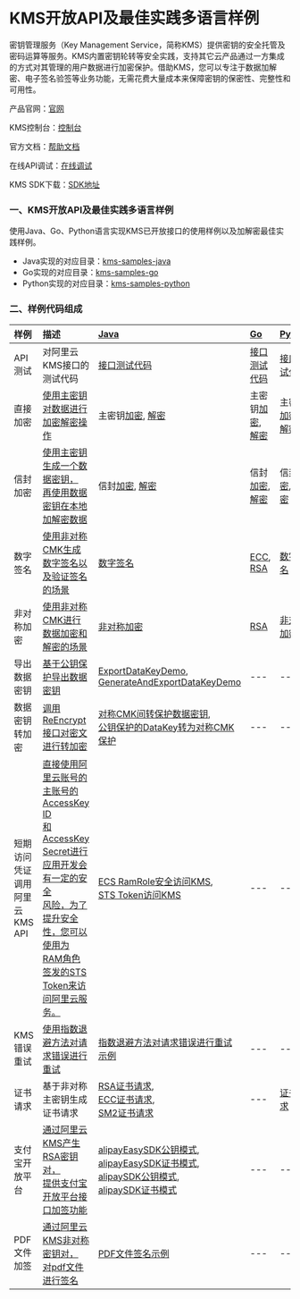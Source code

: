 # KMS开放API及最佳实践多语言样例

密钥管理服务（Key Management Service，简称KMS）提供密钥的安全托管及密码运算等服务。KMS内置密钥轮转等安全实践，支持其它云产品通过一方集成的方式对其管理的用户数据进行加密保护。借助KMS，您可以专注于数据加解密、电子签名验签等业务功能，无需花费大量成本来保障密钥的保密性、完整性和可用性。

产品官网：[官网](https://www.aliyun.com/product/kms)

KMS控制台：[控制台](https://kms.console.aliyun.com/)

官方文档：[帮助文档](https://help.aliyun.com/product/28933.htm)

在线API调试：[在线调试](https://api.aliyun.com/#/?product=Kms)

KMS SDK下载：[SDK地址](https://help.aliyun.com/document_detail/28956.html)



### 一、KMS开放API及最佳实践多语言样例

使用Java、Go、Python语言实现KMS已开放接口的使用样例以及加解密最佳实践样例。

- Java实现的对应目录：[kms-samples-java](./kms-samples-java)
- Go实现的对应目录：[kms-samples-go](./kms-samples-go)
- Python实现的对应目录：[kms-samples-python](./kms-samples-python)

### 二、样例代码组成

| 样例  | 描述  | [Java](./kms-samples-java) | [Go](./kms-samples-go)  |  [Python](./kms-samples-ptyhon)  |
|:----------|:----------|:----------|:----------|:----------|
| API测试    | 对阿里云KMS接口的测试代码 | [接口测试代码](./kms-samples-java/src/test/java/com/aliyun/kms/samples/OpenApiTest.java)    |[接口测试代码](./kms-samples-go/kms_api_samples) | [接口测试代码](./kms-samples-python/test_openapi.py) |
| 直接加密    | [使用主密钥对数据进行加密解密操作](https://help.aliyun.com/document_detail/131084.html)  | 主密钥[加密](./kms-samples-java/src/main/java/com/aliyun/kms/samples/CmkEncrypt.java), [解密](./kms-samples-java/src/main/java/com/aliyun/kms/samples/CmkDecrypt.java)    |   主密钥[加密](./kms-samples-go/cmk_encrypt_best_practices), [解密](./kms-samples-go/cmk_decrypt_best_practices)| 主密钥[加密](./kms-samples-python/cmk_encrypt.py), [解密](./kms-samples-python/cmk_decrypt.py) |
| 信封加密    | [使用主密钥生成一个数据密钥，<br>再使用数据密钥在本地加解密数据](https://help.aliyun.com/document_detail/131058.html)  | 信封[加密](./kms-samples-java/src/main/java/com/aliyun/kms/samples/EnvelopeEncrypt.java), [解密](./kms-samples-java/src/main/java/com/aliyun/kms/samples/EnvelopeDecrypt.java)   | 信封[加密](./kms-samples-go/envelope_encrypt_best_practices), [解密](./kms-samples-go/envelope_decrypt_best_practices) |  信封[加密](./kms-samples-python/envelope_encrypt.py), [解密](.//kms-samples-python/envelope_decrypt.py)  |
| 数字签名    | [使用非对称CMK生成数字签名以及验证签名的场景](https://help.aliyun.com/document_detail/148146.html)  | [数字签名](./kms-samples-java/src/main/java/com/aliyun/kms/samples/AsymmetricKey.java)  |  [ECC](./kms-samples-go/asymmetric_ecdsa_p256_samples), [RSA](/kms-samples-go/asymmetric_rsassa_samples)  | [数字签名](./kms-samples-python/asymmetric.py) |
| 非对称加密    | [使用非对称CMK进行数据加密和解密的场景](https://help.aliyun.com/document_detail/148145.html)    | [非对称加密](./kms-samples-java/src/main/java/com/aliyun/kms/samples/AsymmetricKey.java)    | [RSA](./kms-samples-go/asymmetric_rsaes_samples)  | [非对称加密](./kms-samples-python/asymmetric.py)  |
| 导出数据密钥   | [基于公钥保护导出数据密钥](https://help.aliyun.com/document_detail/176818.html)   | [ExportDataKeyDemo](./kms-samples-java/src/main/java/com/aliyun/kms/samples/ExportDataKeyDemo.java), <br>[GenerateAndExportDataKeyDemo](./kms-samples-java/src/main/java/com/aliyun/kms/samples/GenerateAndExportDataKeyDemo.java)  | --- | --- |
| 数据密钥转加密   | [调用ReEncrypt接口对密文进行转加密](https://help.aliyun.com/document_detail/176707.html)   | [对称CMK间转保护数据密钥](./kms-samples-java/src/main/java/com/aliyun/kms/samples/ReEncryptSymmToSymmDemo.java), <br>[公钥保护的DataKey转为对称CMK保护](./kms-samples-java/src/main/java/com/aliyun/kms/samples/ReEncryptAsymmToSymmDemo.java)  | --- | --- |
| 短期访问凭证调用<br>阿里云KMS API   | [直接使用阿里云账号的主账号的AccessKey ID<br>和AccessKey Secret进行应用开发会有一定的安全<br>风险，为了提升安全性，您可以使用为RAM角色<br>签发的STS Token来访问阿里云服务。](https://help.aliyun.com/document_detail/189772.html)   | [ECS RamRole安全访问KMS](./kms-samples-java/src/main/java/com/aliyun/kms/samples/ECSRamRoleCredentialsDemo.java), <br>[STS Token访问KMS](./kms-samples-java/src/main/java/com/aliyun/kms/samples/STSTokenCredentialsDemo.java)  | --- | --- |
| KMS错误重试   | [使用指数退避方法对请求错误进行重试](https://help.aliyun.com/document_detail/163625.html)   | [指数退避方法对请求错误进行重试示例](./kms-samples-java/src/main/java/com/aliyun/kms/samples/KmsSDKExponentialBackoffDemo.java)  | --- | --- |
| 证书请求    | 基于非对称主密钥生成证书请求    | [RSA证书请求](./kms-samples-java/src/main/java/com/aliyun/kms/samples/GenerateRSACSR.java), <br>[ECC证书请求](./kms-samples-java/src/main/java/com/aliyun/kms/samples/GenerateECCSR.java), <br>[SM2证书请求](./kms-samples-java/src/main/java/com/aliyun/kms/samples/GenerateSM2CSR.java)    | --- | [证书请求](./kms-samples-python/generate_csr.py) |
| 支付宝开放平台    | [通过阿里云KMS产生RSA密钥对，<br>提供支付宝开放平台接口加签功能](https://forum.alipay.com/mini-app/post/8001031)   | [alipayEasySDK公钥模式](./kms-samples-java/src/main/java/com/aliyun/kms/samples/KmsAlipayEasySDKPublicKeyDemo.java), <br>[alipayEasySDK证书模式](./kms-samples-java/src/main/java/com/aliyun/kms/samples/KmsAlipayEasySDKCertDemo.java), <br>[alipaySDK公钥模式](./kms-samples-java/src/main/java/com/aliyun/kms/samples/KmsAlipaySDKPublicKeyDemo.java), <br>[alipaySDK证书模式](./kms-samples-java/src/main/java/com/aliyun/kms/samples/KmsAlipaySDKCertDemo.java)  | --- | --- |
| PDF文件加签    | [通过阿里云KMS非对称密钥对，<br>对pdf文件进行签名](https://help.aliyun.com/document_detail/148146.html)   | [PDF文件签名示例](./kms-samples-java/src/main/java/com/aliyun/kms/samples/pdfsign/KmsPdfSignSample.java)  | --- | --- |

